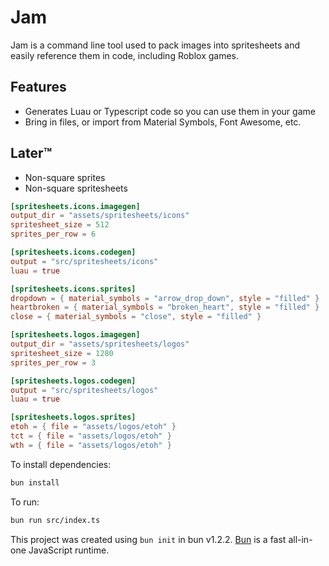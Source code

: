 # Jam

Jam is a command line tool used to pack images into spritesheets and
easily reference them in code, including Roblox games.

## Features

- Generates Luau or Typescript code so you can use them in your game
- Bring in files, or import from Material Symbols, Font Awesome, etc.

## Later:tm:

- Non-square sprites
- Non-square spritesheets

```toml
[spritesheets.icons.imagegen]
output_dir = "assets/spritesheets/icons"
spritesheet_size = 512
sprites_per_row = 6

[spritesheets.icons.codegen]
output = "src/spritesheets/icons"
luau = true

[spritesheets.icons.sprites]
dropdown = { material_symbols = "arrow_drop_down", style = "filled" }
heartbroken = { material_symbols = "broken_heart", style = "filled" }
close = { material_symbols = "close", style = "filled" }

[spritesheets.logos.imagegen]
output_dir = "assets/spritesheets/logos"
spritesheet_size = 1280
sprites_per_row = 3

[spritesheets.logos.codegen]
output = "src/spritesheets/logos"
luau = true

[spritesheets.logos.sprites]
etoh = { file = "assets/logos/etoh" }
tct = { file = "assets/logos/etoh" }
wth = { file = "assets/logos/etoh" }
```

To install dependencies:

```bash
bun install
```

To run:

```bash
bun run src/index.ts
```

This project was created using `bun init` in bun v1.2.2. [Bun](https://bun.sh) is a fast all-in-one JavaScript runtime.
